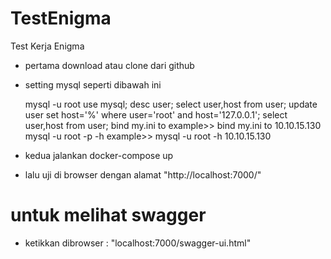 # TestEnigma
Test Kerja Enigma

- pertama download atau clone dari github
- setting mysql seperti dibawah ini 
  
  mysql -u root
  use mysql;
  desc user;
  select user,host from user;
  update user set host='%' where user='root' and host='127.0.0.1';
  select user,host from user;
  bind my.ini to <your current IP> example>> bind my.ini to 10.10.15.130
  mysql -u root -p -h <your current IP> example>> mysql -u root -h 10.10.15.130
  
- kedua jalankan docker-compose up
- lalu uji di browser dengan alamat "http://localhost:7000/<dengan api sesuai diaplikasi>"

# untuk melihat swagger
- ketikkan dibrowser : "localhost:7000/swagger-ui.html"

